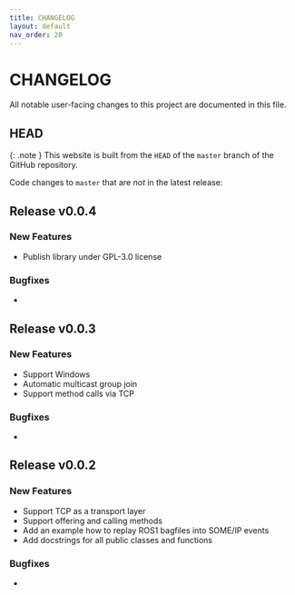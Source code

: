 ```yaml
---
title: CHANGELOG
layout: default
nav_order: 20
---
```


# CHANGELOG

All notable user-facing changes to this project are documented in this file.

<!--
{: .highlight }
The project underwent a major maintenance shift in March 2022.
-->

## HEAD

{: .note }
This website is built from the `HEAD` of the `master` branch of the GitHub repository.

Code changes to `master` that are *not* in the latest release:

## Release v0.0.4
### New Features
- Publish library under GPL-3.0 license

### Bugfixes
-

## Release v0.0.3
### New Features
- Support Windows
- Automatic multicast group join
- Support method calls via TCP

### Bugfixes
-

## Release v0.0.2
### New Features
- Support TCP as a transport layer
- Support offering and calling methods
- Add an example how to replay ROS1 bagfiles into SOME/IP events
- Add docstrings for all public classes and functions

### Bugfixes
-